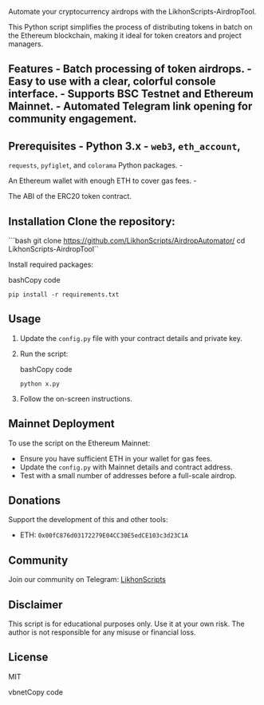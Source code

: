  Automate your cryptocurrency airdrops with the LikhonScripts-AirdropTool.

This Python script simplifies the process of distributing tokens in batch on the Ethereum blockchain, making it ideal for token creators and project managers.

## Features - Batch processing of token airdrops. - Easy to use with a clear, colorful console interface. - Supports BSC Testnet and Ethereum Mainnet. - Automated Telegram link opening for community engagement.

## Prerequisites - Python 3.x - `web3`, `eth_account`, 

`requests`, `pyfiglet`, and `colorama` Python packages. -

An Ethereum wallet with enough ETH to cover gas fees. -

The ABI of the ERC20 token contract.  

## Installation Clone the repository:

```bash git clone https://github.com/LikhonScripts/AirdropAutomator/ cd LikhonScripts-AirdropTool``

Install required packages:

bashCopy code

`pip install -r requirements.txt`

Usage
-----

1.  Update the `config.py` file with your contract details and private key.
2.  Run the script:
    
    bashCopy code
    
    `python x.py`
    
3.  Follow the on-screen instructions.

Mainnet Deployment
------------------

To use the script on the Ethereum Mainnet:

*   Ensure you have sufficient ETH in your wallet for gas fees.
*   Update the `config.py` with Mainnet details and contract address.
*   Test with a small number of addresses before a full-scale airdrop.

Donations
---------

Support the development of this and other tools:

*   ETH: `0x00fC876d03172279E04CC30E5edCE103c3d23C1A`

Community
---------

Join our community on Telegram: [LikhonScripts](https://t.me/LikhonScripts)

Disclaimer
----------

This script is for educational purposes only. Use it at your own risk. The author is not responsible for any misuse or financial loss.

License
-------

MIT

vbnetCopy code
